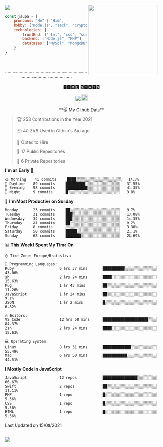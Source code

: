
<img src="https://creepy-corp.eu/pika-bg.png">
<img align='right' src="https://creepy-corp.eu/pika.gif" width="230">
<br>

```js
const jsupa = {
    pronouns: "He" | "Him",
    hobby: ["node.js", "Tech", "Crypto", "IoT", "3D Printing"],
    technologies: {
        frontEnd: ["html", "css", "scss", "javascript", "jquery", "vue.js"],
        backEnd: ["Node.js", "PHP"],
        databases: ["MySql", "MongoDB"]
    }
}
  ```
  <br>
  <p align="center">
  .............................................................................................................<br><br><a href="https://wakatime.com/@jsupa">🆃🅸🅼🅴 🆂🆃🅰🆃🆂</a><br><br>
  <img src="https://visitor-badge.laobi.icu/badge?page_id=jsupa.jsupa"> <a href='https://ko-fi.com/Y8Y246Y0V' target='_blank'><img src="https://img.shields.io/badge/buy%20me%20a%20coffee-donate-yellow.svg" alt="Buy Me A Coffee donate button" height="20px"/></a>
  <br><br>
    <!--START_SECTION:waka-->
**🐱 My Github Data** 

> 🏆 253 Contributions in the Year 2021
 > 
> 📦 40.2 kB Used in Github's Storage 
 > 
> 💼 Opted to Hire
 > 
> 📜 17 Public Repositories 
 > 
> 🔑 6 Private Repositories  
 > 
**I'm an Early 🐤** 

```text
🌞 Morning    41 commits     ████░░░░░░░░░░░░░░░░░░░░░   17.3% 
🌆 Daytime    89 commits     █████████░░░░░░░░░░░░░░░░   37.55% 
🌃 Evening    98 commits     ██████████░░░░░░░░░░░░░░░   41.35% 
🌙 Night      9 commits      █░░░░░░░░░░░░░░░░░░░░░░░░   3.8%

```
📅 **I'm Most Productive on Sunday** 

```text
Monday       23 commits     ██░░░░░░░░░░░░░░░░░░░░░░░   9.7% 
Tuesday      31 commits     ███░░░░░░░░░░░░░░░░░░░░░░   13.08% 
Wednesday    34 commits     ███░░░░░░░░░░░░░░░░░░░░░░   14.35% 
Thursday     23 commits     ██░░░░░░░░░░░░░░░░░░░░░░░   9.7% 
Friday       8 commits      ░░░░░░░░░░░░░░░░░░░░░░░░░   3.38% 
Saturday     50 commits     █████░░░░░░░░░░░░░░░░░░░░   21.1% 
Sunday       68 commits     ███████░░░░░░░░░░░░░░░░░░   28.69%

```


📊 **This Week I Spent My Time On** 

```text
⌚︎ Time Zone: Europe/Bratislava

💬 Programming Languages: 
Ruby                     6 hrs 37 mins       ██████████░░░░░░░░░░░░░░░   43.06% 
sh                       2 hrs 24 mins       ████░░░░░░░░░░░░░░░░░░░░░   15.63% 
Pug                      1 hr 43 mins        ██░░░░░░░░░░░░░░░░░░░░░░░   11.26% 
JavaScript               1 hr 24 mins        ██░░░░░░░░░░░░░░░░░░░░░░░   9.2% 
JSON                     1 hr 2 mins         █░░░░░░░░░░░░░░░░░░░░░░░░   6.82%

🔥 Editors: 
VS Code                  12 hrs 58 mins      █████████████████████░░░░   84.37% 
Zsh                      2 hrs 24 mins       ████░░░░░░░░░░░░░░░░░░░░░   15.63%

💻 Operating System: 
Linux                    8 hrs 31 mins       █████████████░░░░░░░░░░░░   55.49% 
Mac                      6 hrs 50 mins       ███████████░░░░░░░░░░░░░░   44.51%

```

**I Mostly Code in JavaScript** 

```text
JavaScript               12 repos            ████████████████░░░░░░░░░   66.67% 
Swift                    2 repos             ██░░░░░░░░░░░░░░░░░░░░░░░   11.11% 
PHP                      1 repo              █░░░░░░░░░░░░░░░░░░░░░░░░   5.56% 
CSS                      1 repo              █░░░░░░░░░░░░░░░░░░░░░░░░   5.56% 
HTML                     1 repo              █░░░░░░░░░░░░░░░░░░░░░░░░   5.56%

```



 Last Updated on 15/08/2021
<!--END_SECTION:waka-->
  </p><br>
  <img src="https://creepy-corp.eu/pika-bg-bottom.png">
